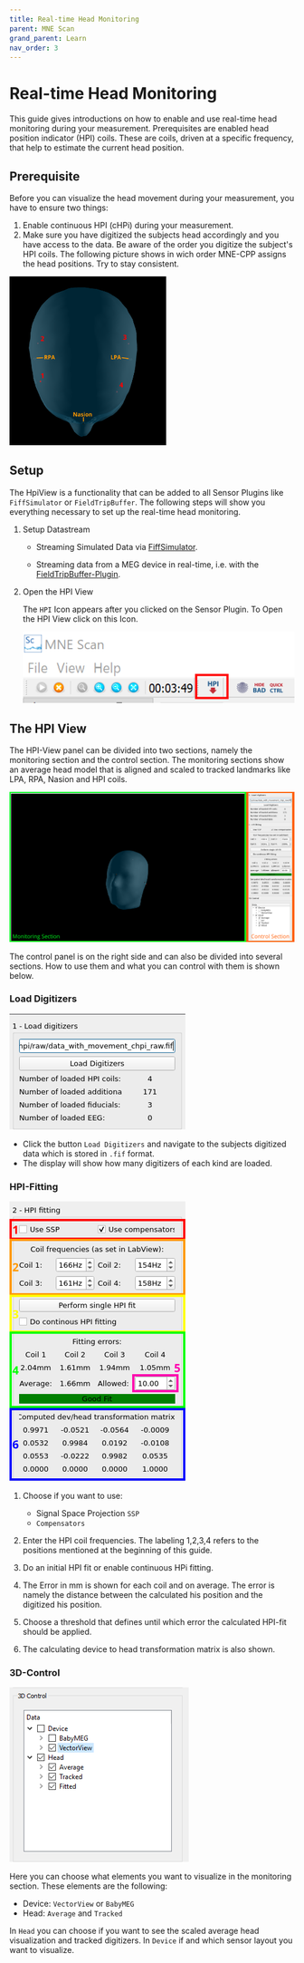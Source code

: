 ```yaml
---
title: Real-time Head Monitoring
parent: MNE Scan
grand_parent: Learn
nav_order: 3
---
```

# Real-time Head Monitoring

This guide gives introductions on how to enable and use real-time head monitoring during your measurement. Prerequisites are enabled head position indicator (HPI) coils. These are coils, driven at a specific frequency, that help to estimate the current head position. 

## Prerequisite

Before you can visualize the head movement during your measurement, you have to ensure two things:

1. Enable continuous HPI (cHPi) during your measurement.
2. Make sure you have digitized the subjects head accordingly and you have access to the data. Be aware of the order you digitize the subject's HPI coils. The following picture shows in wich order MNE-CPP assigns the head positions. Try to stay consistent.

![](../../images/mne_scan_hpi_pos.png)

## Setup

The HpiView is a functionality that can be added to all Sensor Plugins like `FiffSimulator` or `FieldTripBuffer`. The following steps will show you everything necessary to set up the real-time head monitoring. 

1. Setup Datastream
    * Streaming Simulated Data via [FiffSimulator](/prerecordeddata.md).

    * Streaming data from a MEG device in real-time, i.e. with the [FieldTripBuffer-Plugin](../development/ftbufferplugin.md).

2. Open the HPI View

    The `HPI` Icon appears after you clicked on the Sensor Plugin. To Open the HPI View click on this Icon.

    ![](../../images/mne_scan_hpi_icon.png)

## The HPI View

The HPI-View panel can be divided into two sections, namely the monitoring section and the control section. The monitoring sections show an average head model that is aligned and scaled to tracked landmarks like LPA, RPA, Nasion and HPI coils. 

![](../../images/mne_scan_hpi_view.png)

The control panel is on the right side and can also be divided into several sections. How to use them and what you can control with them is shown below.    

### Load Digitizers

![](../../images/mne_scan_hpi_load.png)

* Click the button `Load Digitizers` and navigate to the subjects digitized data which is stored in `.fif` format.  
* The display will show how many digitizers of each kind are loaded. 

### HPI-Fitting

![](../../images/mne_scan_hpi_fit.png)

1. Choose if you want to use:
    * Signal Space Projection `SSP`
    * `Compensators`

2. Enter the HPI coil frequencies. The labeling 1,2,3,4 refers to the positions mentioned at the beginning of this guide.

3. Do an initial HPI fit or enable continuous HPi fitting. 

4. The Error in mm is shown for each coil and on average. The error is namely the distance between the calculated his position and the digitized his position. 

5. Choose a threshold that defines until which error the calculated HPI-fit should be applied. 

6. The calculating device to head transformation matrix is also shown.

### 3D-Control

![](../../images/mne_scan_hpi_control.png)

Here you can choose what elements you want to visualize in the monitoring section. These elements are the following:

 * Device: `VectorView` or `BabyMEG`
 * Head: `Average` and `Tracked`
 
In `Head` you can choose if you want to see the scaled average head visualization and tracked digitizers. In `Device` if and which sensor layout you want to visualize.
